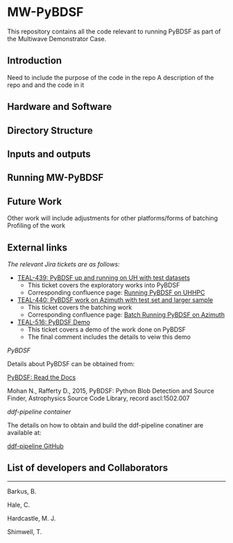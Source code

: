 # MW-PyBDSF

This repository contains all the code relevant to running PyBDSF as part of the Multiwave Demonstrator Case.

## Introduction


Need to include the purpose of the code in the repo
A description of the repo and and the code in it

## Hardware and Software




## Directory Structure




## Inputs and outputs




## Running MW-PyBDSF




## Future Work


Other work will include adjustments for other platforms/forms of batching
Profiling of the work

## External links


*The relevant Jira tickets are as follows:*

* [TEAL-439: PyBDSF up and running on UH with test datasets](https://jira.skatelescope.org/browse/TEAL-439)
   * This ticket covers the exploratory works into PyBDSF
   * Corresponding confluence page:   [Running PyBDSF on UHHPC](https://confluence.skatelescope.org/display/SRCSC/Running+PyBDSF+on+UHHPC)
* [TEAL-440: PyBDSF work on Azimuth with test set and larger sample](https://jira.skatelescope.org/browse/TEAL-440)
   * This ticket covers the batching work
   * Corresponding confluence page:   [Batch Running PyBDSF on Azimuth](https://confluence.skatelescope.org/display/SRCSC/Batch+Running+PyBDSF+on+Azimuth)
* [TEAL-516: PyBDSF Demo](https://jira.skatelescope.org/browse/TEAL-516)
   * This ticket covers a demo of the work done on PyBDSF
   * The final comment includes the details to veiw this demo

*PyBDSF*

Details about PyBDSF can be obtained from:

[PyBDSF: Read the Docs](https://pybdsf.readthedocs.io/en/latest/index.html)

Mohan N., Rafferty D., 2015, PyBDSF: Python Blob Detection and Source Finder, Astrophysics Source Code Library, record ascl:1502.007

*ddf-pipeline container*

The details on how to obtain and build the ddf-pipeline conatiner are available at:

[ddf-pipeline GitHub](https://github.com/mhardcastle/ddf-pipeline)

## List of developers and Collaborators
---

Barkus, B.

Hale, C.

Hardcastle, M. J.

Shimwell, T.
